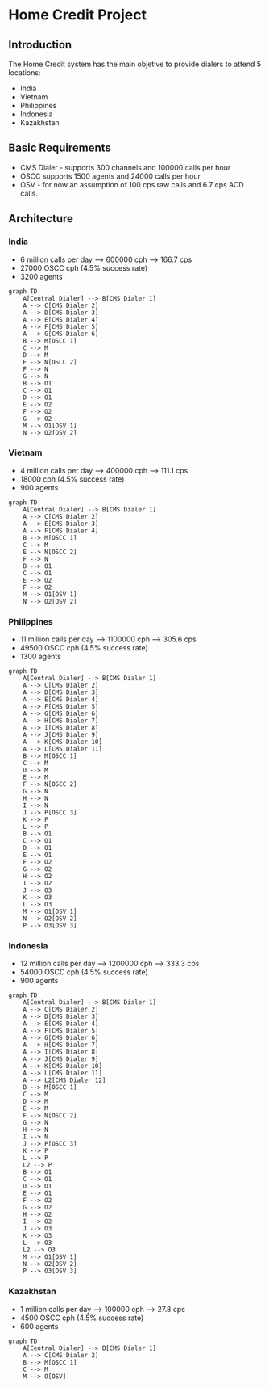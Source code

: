 # Home Credit Project

## Introduction

The Home Credit system has the main objetive to provide dialers to attend 5 locations:

- India
- Vietnam
- Philippines
- Indonesia
- Kazakhstan

## Basic Requirements

- CMS Dialer - supports 300 channels and 100000 calls per hour
- OSCC supports 1500 agents and 24000 calls per hour
- OSV  - for now an assumption of 100 cps raw calls and 6.7 cps ACD calls.


## Architecture

### India

- 6 million calls per day --> 600000 cph --> 166.7 cps
- 27000 OSCC cph (4.5% success rate)
- 3200 agents

```mermaid
graph TD
    A[Central Dialer] --> B[CMS Dialer 1]
    A --> C[CMS Dialer 2]
    A --> D[CMS Dialer 3]
    A --> E[CMS Dialer 4]
    A --> F[CMS Dialer 5]
    A --> G[CMS Dialer 6]
    B --> M[OSCC 1]
    C --> M
    D --> M
    E --> N[OSCC 2]
    F --> N
    G --> N
    B --> O1
    C --> O1
    D --> O1
    E --> O2
    F --> O2
    G --> O2
    M --> O1[OSV 1]
    N --> O2[OSV 2]
```

### Vietnam

- 4 million calls per day --> 400000 cph --> 111.1 cps
- 18000 cph (4.5% success rate)
- 900 agents

```mermaid
graph TD
    A[Central Dialer] --> B[CMS Dialer 1]
    A --> C[CMS Dialer 2]
    A --> E[CMS Dialer 3]
    A --> F[CMS Dialer 4]
    B --> M[OSCC 1]
    C --> M
    E --> N[OSCC 2]
    F --> N
    B --> O1
    C --> O1
    E --> O2
    F --> O2
    M --> O1[OSV 1]
    N --> O2[OSV 2]
```

### Philippines

- 11 million calls per day --> 1100000 cph --> 305.6 cps
- 49500 OSCC cph (4.5% success rate)
- 1300 agents

```mermaid
graph TD
    A[Central Dialer] --> B[CMS Dialer 1]
    A --> C[CMS Dialer 2]
    A --> D[CMS Dialer 3]
    A --> E[CMS Dialer 4]
    A --> F[CMS Dialer 5]
    A --> G[CMS Dialer 6]
    A --> H[CMS Dialer 7]
    A --> I[CMS Dialer 8]
    A --> J[CMS Dialer 9]
    A --> K[CMS Dialer 10]
    A --> L[CMS Dialer 11]
    B --> M[OSCC 1]
    C --> M
    D --> M
    E --> M
    F --> N[OSCC 2]
    G --> N
    H --> N
    I --> N
    J --> P[OSCC 3]
    K --> P
    L --> P
    B --> O1
    C --> O1
    D --> O1
    E --> O1
    F --> O2
    G --> O2
    H --> O2
    I --> O2
    J --> O3
    K --> O3
    L --> O3
    M --> O1[OSV 1]
    N --> O2[OSV 2]
    P --> O3[OSV 3]
```

### Indonesia

- 12 million calls per day --> 1200000 cph --> 333.3 cps
- 54000 OSCC cph (4.5% success rate)
- 900 agents

```mermaid
graph TD
    A[Central Dialer] --> B[CMS Dialer 1]
    A --> C[CMS Dialer 2]
    A --> D[CMS Dialer 3]
    A --> E[CMS Dialer 4]
    A --> F[CMS Dialer 5]
    A --> G[CMS Dialer 6]
    A --> H[CMS Dialer 7]
    A --> I[CMS Dialer 8]
    A --> J[CMS Dialer 9]
    A --> K[CMS Dialer 10]
    A --> L[CMS Dialer 11]
    A --> L2[CMS Dialer 12]
    B --> M[OSCC 1]
    C --> M
    D --> M
    E --> M
    F --> N[OSCC 2]
    G --> N
    H --> N
    I --> N
    J --> P[OSCC 3]
    K --> P
    L --> P
    L2 --> P
    B --> O1
    C --> O1
    D --> O1
    E --> O1
    F --> O2
    G --> O2
    H --> O2
    I --> O2
    J --> O3
    K --> O3
    L --> O3
    L2 --> O3
    M --> O1[OSV 1]
    N --> O2[OSV 2]
    P --> O3[OSV 3]
```

### Kazakhstan

- 1 million calls per day --> 100000 cph --> 27.8 cps
- 4500 OSCC cph (4.5% success rate)
- 600 agents

```mermaid
graph TD
    A[Central Dialer] --> B[CMS Dialer 1]
    A --> C[CMS Dialer 2]
    B --> M[OSCC 1]
    C --> M
    M --> O[OSV]
 ```
